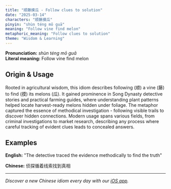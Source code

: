 ```yaml
---
title: "顺藤摸瓜 - Follow clues to solution"
date: "2025-03-14"
characters: "顺藤摸瓜"
pinyin: "shùn téng mō guā"
meaning: "Follow vine find melon"
metaphoric_meaning: "Follow clues to solution"
theme: "Wisdom & Learning"
---
```


**Pronunciation:** *shùn téng mō guā*  
**Literal meaning:** Follow vine find melon

## Origin & Usage

Rooted in agricultural wisdom, this idiom describes following (顺) a vine (藤) to find (摸) its melons (瓜). It gained prominence in Song Dynasty detective stories and practical farming guides, where understanding plant patterns helped locate harvest-ready melons hidden under foliage. The metaphor captured the essence of methodical investigation - following visible trails to discover hidden connections. Modern usage spans various fields, from criminal investigations to market research, describing any process where careful tracking of evident clues leads to concealed answers.

## Examples

**English:** "The detective traced the evidence methodically to find the truth"

**Chinese:** 侦探循着线索找到真相

---

*Discover a new Chinese idiom every day with our [iOS app](https://apps.apple.com/us/app/daily-chinese-idioms/id6670238264).*
